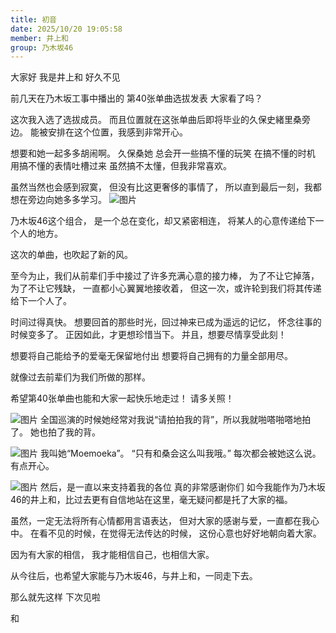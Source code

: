 ```yaml
---
title: 初音
date: 2025/10/20 19:05:58
member: 井上和
group: 乃木坂46
---
```


大家好
我是井上和
好久不见



前几天在乃木坂工事中播出的
第40张单曲选拔发表
大家看了吗？


这次我入选了选拔成员。
而且位置就在这张单曲后即将毕业的久保史緒里桑旁边。
能被安排在这个位置，我感到非常开心。

想要和她一起多多胡闹啊。
久保桑她
总会开一些搞不懂的玩笑
在搞不懂的时机
用搞不懂的表情吐槽过来
虽然搞不太懂，但我非常喜欢。


虽然当然也会感到寂寞，
但没有比这更奢侈的事情了，
所以直到最后一刻，我都想在旁边向她多多学习。
![图片](https://www.nogizaka46.com/files/46/diary/n46/MEMBER/moblog/202510/mobcazOag.jpg)


乃木坂46这个组合，
是一个总在变化，却又紧密相连，
将某人的心意传递给下一个人的地方。

这次的单曲，也吹起了新的风。



至今为止，我们从前辈们手中接过了许多充满心意的接力棒，
为了不让它掉落，
为了不让它残缺，
一直都小心翼翼地接收着，
但这一次，或许轮到我们将其传递给下一个人了。



时间过得真快。
想要回首的那些时光，回过神来已成为遥远的记忆，
怀念往事的时候变多了。
正因如此，才更想珍惜当下。
并且，想要尽情享受此刻！


想要将自己能给予的爱毫无保留地付出
想要将自己拥有的力量全部用尽。


就像过去前辈们为我们所做的那样。






希望第40张单曲也能和大家一起快乐地走过！
请多关照！




![图片](https://www.nogizaka46.com/files/46/diary/n46/MEMBER/moblog/202510/mobokGOJL.jpg)
全国巡演的时候她经常对我说“请拍拍我的背”，所以我就啪嗒啪嗒地拍了。
她也拍了我的背。


![图片](https://www.nogizaka46.com/files/46/diary/n46/MEMBER/moblog/202510/mobi81GbU.jpg)
我叫她“Moemoeka”。
“只有和桑会这么叫我哦。”
每次都会被她这么说。有点开心。









![图片](https://www.nogizaka46.com/files/46/diary/n46/MEMBER/moblog/202510/mobEdww3C.jpg)
然后，是一直以来支持着我的各位
真的非常感谢你们
如今我能作为乃木坂46的井上和，比过去更有自信地站在这里，毫无疑问都是托了大家的福。



虽然，一定无法将所有心情都用言语表达，
但对大家的感谢与爱，一直都在我心中。
在看不见的时候，在觉得无法传达的时候，
这份心意也好好地朝向着大家。

因为有大家的相信，
我才能相信自己，也相信大家。


从今往后，也希望大家能与乃木坂46，与井上和，一同走下去。




那么就先这样
下次见啦



和